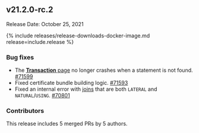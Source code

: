 ## v21.2.0-rc.2

Release Date: October 25, 2021

{% include releases/release-downloads-docker-image.md release=include.release %}

### Bug fixes

- The [**Transaction** page](../v21.2/ui-transactions-page.html) no longer crashes when a statement is not found. [#71599][#71599]
- Fixed certificate bundle building logic. [#71593][#71593]
- Fixed an internal error with [joins](../v21.2/joins.html) that are both `LATERAL` and `NATURAL`/`USING`. [#70801][#70801]

### Contributors

This release includes 5 merged PRs by 5 authors.

[#70801]: https://github.com/cockroachdb/cockroach/pull/70801
[#71593]: https://github.com/cockroachdb/cockroach/pull/71593
[#71599]: https://github.com/cockroachdb/cockroach/pull/71599
